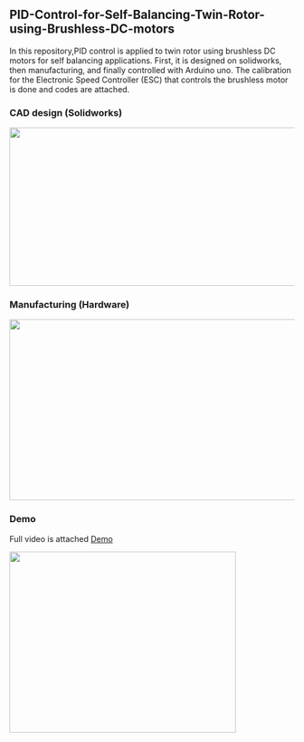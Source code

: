 ## PID-Control-for-Self-Balancing-Twin-Rotor-using-Brushless-DC-motors
In this repository,PID control is applied to twin rotor using brushless DC motors for self balancing applications. First, it is designed on solidworks, then manufacturing, and finally controlled with Arduino uno. The calibration for the Electronic Speed Controller (ESC) that controls the brushless motor is done and codes are attached. 

### CAD design (Solidworks)
<p align="left"><img src="https://user-images.githubusercontent.com/90580636/163206447-dfeecd5e-35a7-4571-b873-5ce3d1aba6fe.png" width="600" height="280" /></p>


### Manufacturing (Hardware)
<p align="left"><img src="https://user-images.githubusercontent.com/90580636/163205385-effc2976-38ae-4d96-bc30-3f55af4b29ee.png" width="600" height="320" /></p>

### Demo
Full video is attached [Demo](https://drive.google.com/file/d/1obZJ-XlqPMnBDad9OIZ7d11CuDvxNuxv/view?usp=sharing)
<p align="left"><img src="https://user-images.githubusercontent.com/90580636/163209560-1996a8bf-53e5-4965-9427-6bf4d4b8259e.gif" width="400" height="320" /></p>

